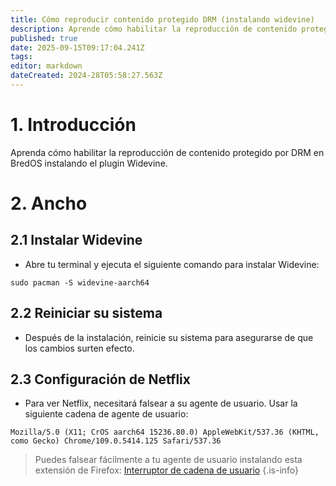 ```yaml
---
title: Cómo reproducir contenido protegido DRM (instalando widevine)
description: Aprende cómo habilitar la reproducción de contenido protegido por DRM en BredOS instalando el plugin Widevine
published: true
date: 2025-09-15T09:17:04.241Z
tags:
editor: markdown
dateCreated: 2024-28T05:58:27.563Z
---
```


# 1. Introducción

Aprenda cómo habilitar la reproducción de contenido protegido por DRM en BredOS instalando el plugin Widevine.

# 2. Ancho

## 2.1 Instalar Widevine

- Abre tu terminal y ejecuta el siguiente comando para instalar Widevine:

```
sudo pacman -S widevine-aarch64
```

## 2.2 Reiniciar su sistema

- Después de la instalación, reinicie su sistema para asegurarse de que los cambios surten efecto.

## 2.3 Configuración de Netflix

- Para ver Netflix, necesitará falsear a su agente de usuario. Usar la siguiente cadena de agente de usuario:

```
Mozilla/5.0 (X11; CrOS aarch64 15236.80.0) AppleWebKit/537.36 (KHTML, como Gecko) Chrome/109.0.5414.125 Safari/537.36
```

> Puedes falsear fácilmente a tu agente de usuario instalando esta extensión de Firefox: [Interruptor de cadena de usuario](https://addons.mozilla.org/en-GB/firefox/addon/user-agent-string-switcher/)
> {.is-info}


